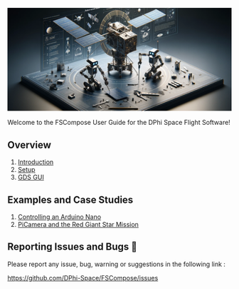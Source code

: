 ![Alt text](sections/imgs/logo.png)

Welcome to the FSCompose User Guide for the DPhi Space Flight Software!

## Overview
1.  [Introduction](./sections/introduction.md)
2.  [Setup](./sections/setup.md)
3.  [GDS GUI](./sections/gds.md)


## Examples and Case Studies
1.  [Controlling an Arduino Nano](./sections/examples/nano/ex-nano.md)
2. [PiCamera and the Red Giant Star Mission](./sections/examples/pi-camera/ex-pi-camera.md)

## Reporting Issues and Bugs 🐛
Please report any issue, bug, warning or suggestions in the following link : 

https://github.com/DPhi-Space/FSCompose/issues